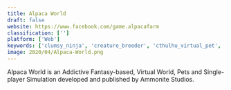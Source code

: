 ```yaml
---
title: Alpaca World
draft: false 
website: https://www.facebook.com/game.alpacafarm
classification: ['']
platform: ['Web']
keywords: ['clumsy_ninja', 'creature_breeder', 'cthulhu_virtual_pet', 'digimon_world_3', 'digimon_world_championship', 'dog_sweetie', 'dragon_pet', 'hamster_life', 'hooves_of_fire', 'my_alien', 'nintendogs', 'nintendogs_+_cats', 'pet_party', 'pou']
image: 2020/04/Alpaca-World.png
---
```

Alpaca World is an Addictive Fantasy-based, Virtual World, Pets and Single-player Simulation developed and published by Ammonite Studios.